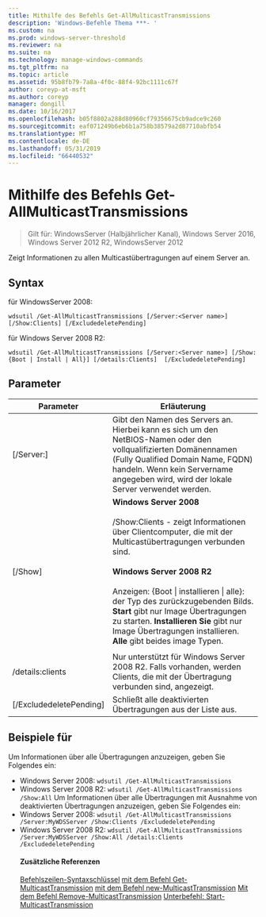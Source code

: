 ```yaml
---
title: Mithilfe des Befehls Get-AllMulticastTransmissions
description: 'Windows-Befehle Thema ***- '
ms.custom: na
ms.prod: windows-server-threshold
ms.reviewer: na
ms.suite: na
ms.technology: manage-windows-commands
ms.tgt_pltfrm: na
ms.topic: article
ms.assetid: 95b8fb79-7a8a-4f0c-88f4-92bc1111c67f
author: coreyp-at-msft
ms.author: coreyp
manager: dongill
ms.date: 10/16/2017
ms.openlocfilehash: b05f8802a288d80960cf79356675cb9adce9c260
ms.sourcegitcommit: eaf071249b6eb6b1a758b38579a2d87710abfb54
ms.translationtype: MT
ms.contentlocale: de-DE
ms.lasthandoff: 05/31/2019
ms.locfileid: "66440532"
---
```

# <a name="using-the-get-allmulticasttransmissions-command"></a>Mithilfe des Befehls Get-AllMulticastTransmissions

>Gilt für: WindowsServer (Halbjährlicher Kanal), Windows Server 2016, Windows Server 2012 R2, WindowsServer 2012

Zeigt Informationen zu allen Multicastübertragungen auf einem Server an.
## <a name="syntax"></a>Syntax
für WindowsServer 2008:
```
wdsutil /Get-AllMulticastTransmissions [/Server:<Server name>] [/Show:Clients] [/ExcludedeletePending]
```
für Windows Server 2008 R2:
```
wdsutil /Get-AllMulticastTransmissions [/Server:<Server name>] [/Show:{Boot | Install | All}] [/details:Clients]  [/ExcludedeletePending]
```
## <a name="parameters"></a>Parameter

|        Parameter        |                                                                                                                                                                                                                                                                   Erläuterung                                                                                                                                                                                                                                                                    |
|-------------------------|--------------------------------------------------------------------------------------------------------------------------------------------------------------------------------------------------------------------------------------------------------------------------------------------------------------------------------------------------------------------------------------------------------------------------------------------------------------------------------------------------------------------------------------------------|
| [/Server:<Server name>] |                                                                                                                                                                                 Gibt den Namen des Servers an. Hierbei kann es sich um den NetBIOS-Namen oder den vollqualifizierten Domänennamen (Fully Qualified Domain Name, FQDN) handeln. Wenn kein Servername angegeben wird, wird der lokale Server verwendet werden.                                                                                                                                                                                  |
|         [/Show]         | **Windows Server 2008**<br /><br />/Show:Clients - zeigt Informationen über Clientcomputer, die mit der Multicastübertragungen verbunden sind.<br /><br />**Windows Server 2008 R2**<br /><br />Anzeigen: {Boot &#124; installieren &#124; alle}: der Typ des zurückzugebenden Bilds.                                **Start** gibt nur Image Übertragungen zu starten.                                  **Installieren Sie** gibt nur Image Übertragungen installieren. **Alle** gibt beides image Typen. |
|                         |                                                                                                                                                                                                                                                                                                                                                                                                                                                                                                                                                  |
|    /details:clients     |                                                                                                                                                                                              Nur unterstützt für Windows Server 2008 R2. Falls vorhanden, werden Clients, die mit der Übertragung verbunden sind, angezeigt.                                                                                                                                                                                               |
| [/ExcludedeletePending] |                                                                                                                                                                                                                                              Schließt alle deaktivierten Übertragungen aus der Liste aus.                                                                                                                                                                                                                                               |

## <a name="BKMK_examples"></a>Beispiele für
Um Informationen über alle Übertragungen anzuzeigen, geben Sie Folgendes ein:
- Windows Server 2008: `wdsutil /Get-AllMulticastTransmissions`
- Windows Server 2008 R2: `wdsutil /Get-AllMulticastTransmissions /Show:All` Um Informationen über alle Übertragungen mit Ausnahme von deaktivierten Übertragungen anzuzeigen, geben Sie Folgendes ein:
- Windows Server 2008: `wdsutil /Get-AllMulticastTransmissions /Server:MyWDSServer /Show:Clients /ExcludedeletePending`
- Windows Server 2008 R2: `wdsutil /Get-AllMulticastTransmissions /Server:MyWDSServer /Show:All /details:Clients /ExcludedeletePending`
  #### <a name="additional-references"></a>Zusätzliche Referenzen
  [Befehlszeilen-Syntaxschlüssel](command-line-syntax-key.md)
  [mit dem Befehl Get-MulticastTransmission](using-the-get-multicasttransmission-command.md)
  [mit dem Befehl new-MulticastTransmission](using-the-new-multicasttransmission-command.md) 
   [Mit dem Befehl Remove-MulticastTransmission](using-the-remove-multicasttransmission-command.md)
  [Unterbefehl: Start-MulticastTransmission](subcommand-start-multicasttransmission.md)

